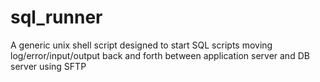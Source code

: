 # sql_runner
A generic unix shell script designed to start SQL scripts moving log/error/input/output back and forth between application server and DB server using SFTP
